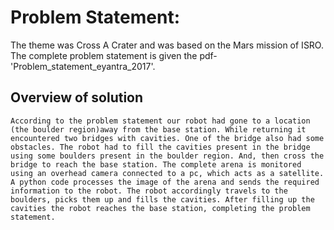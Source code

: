 # Problem Statement:
The theme was Cross A Crater and was based on the Mars mission of ISRO. The complete problem statement is given the pdf-'Problem_statement_eyantra_2017'.

## Overview of solution 

    According to the problem statement our robot had gone to a location (the boulder region)away from the base station. While returning it encountered two bridges with cavities. One of the bridge also had some obstacles. The robot had to fill the cavities present in the bridge using some boulders present in the boulder region. And, then cross the bridge to reach the base station. The complete arena is monitored using an overhead camera connected to a pc, which acts as a satellite. A python code processes the image of the arena and sends the required information to the robot. The robot accordingly travels to the boulders, picks them up and fills the cavities. After filling up the cavities the robot reaches the base station, completing the problem statement.
    
